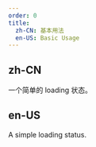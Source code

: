 ```yaml
---
order: 0
title: 
  zh-CN: 基本用法
  en-US: Basic Usage
---
```


## zh-CN

一个简单的 loading 状态。

## en-US

A simple loading status.
